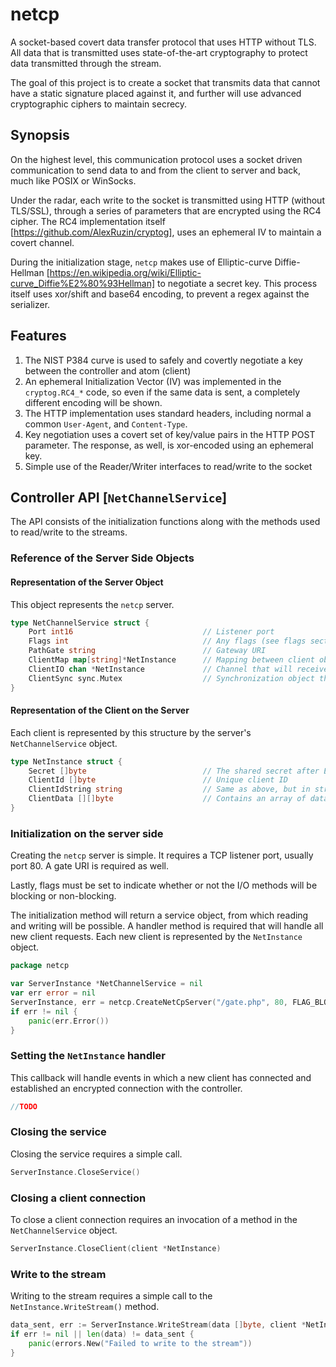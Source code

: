 # netcp
A socket-based covert data transfer protocol that uses HTTP without TLS. All data that is transmitted uses state-of-the-art cryptography to protect data transmitted through the stream.

The goal of this project is to create a socket that transmits data that cannot have a static signature placed against it, and further will use advanced cryptographic ciphers to maintain secrecy.

## Synopsis
On the highest level, this communication protocol uses a socket driven communication to send data to and from the client to server and back, much like POSIX or WinSocks. 

Under the radar, each write to the socket is transmitted using HTTP (without TLS/SSL), through a series of parameters that are encrypted using the RC4 cipher. The RC4 implementation itself [https://github.com/AlexRuzin/cryptog], uses an ephemeral IV to maintain a covert channel.

During the initialization stage, `netcp` makes use of Elliptic-curve Diffie-Hellman [https://en.wikipedia.org/wiki/Elliptic-curve_Diffie%E2%80%93Hellman] to negotiate a secret key. This process itself uses xor/shift and base64 encoding, to prevent a regex against the serializer.

## Features
1. The NIST P384 curve is used to safely and covertly negotiate a key between the controller and atom (client)
2. An ephemeral Initialization Vector (IV) was implemented in the `cryptog.RC4_*` code, so even if the same data is sent, a completely different encoding will be shown.
3. The HTTP implementation uses standard headers, including normal a common `User-Agent`, and `Content-Type`.
4. Key negotiation uses a covert set of key/value pairs in the HTTP POST parameter. The response, as well, is xor-encoded using an ephemeral key.
5. Simple use of the Reader/Writer interfaces to read/write to the socket

## Controller API [`NetChannelService`]

The API consists of the initialization functions along with the methods used to read/write to the streams.

### Reference of the Server Side Objects

#### Representation of the Server Object

This object represents the `netcp` server. 

```go
type NetChannelService struct {
    Port int16                             // Listener port
    Flags int                              // Any flags (see flags section)
    PathGate string                        // Gateway URI
    ClientMap map[string]*NetInstance      // Mapping between client objects to client IDs
    ClientIO chan *NetInstance             // Channel that will receive new client connections
    ClientSync sync.Mutex                  // Synchronization object that is invoked during I/O operations
}
```

#### Representation of the Client on the Server 

Each client is represented by this structure by the server's `NetChannelService` object.

```go
type NetInstance struct {
    Secret []byte                          // The shared secret after ECDH negotiation
    ClientId []byte                        // Unique client ID
    ClientIdString string                  // Same as above, but in string format
    ClientData [][]byte                    // Contains an array of data waiting to be read/sent by/to the client
}
```

### Initialization on the server side

Creating the `netcp` server is simple. It requires a TCP listener port, usually port 80. A gate URI is required as well.

Lastly, flags must be set to indicate whether or not the I/O methods will be blocking or non-blocking.

The initialization method will return a service object, from which reading and writing will be possible. A handler method is required that will handle all new client requests. Each new client is represented by the `NetInstance` object.

```go
package netcp

var ServerInstance *NetChannelService = nil
var err error = nil
ServerInstance, err = netcp.CreateNetCpServer("/gate.php", 80, FLAG_BLOCKING)
if err != nil {
    panic(err.Error())
}
```

### Setting the `NetInstance` handler

This callback will handle events in which a new client has connected and established an encrypted connection with the controller.
```go
//TODO
```

### Closing the service

Closing the service requires a simple call.

```go
ServerInstance.CloseService()
```

### Closing a client connection

To close a client connection requires an invocation of a method in the `NetChannelService` object.

```go
ServerInstance.CloseClient(client *NetInstance)
```

### Write to the stream

Writing to the stream requires a simple call to the `NetInstance.WriteStream()` method.

```go
data_sent, err := ServerInstance.WriteStream(data []byte, client *NetInstance)
if err != nil || len(data) != data_sent {
    panic(errors.New("Failed to write to the stream"))
}
```